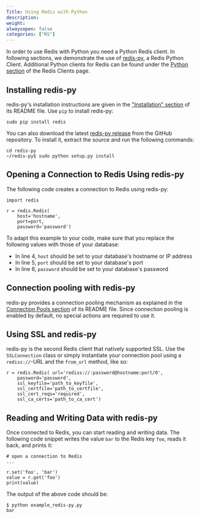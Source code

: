 ```yaml
---
Title: Using Redis with Python
description:
weight:
alwaysopen: false
categories: ["RS"]
---
```

In order to use Redis with Python you need a Python Redis client. In following sections, we demonstrate the use of [redis-py](https://github.com/andymccurdy/redis-py/), a Redis Python Client. Additional Python clients for Redis can be found under the [Python section](http://redis.io/clients#Python) of the Redis Clients page.

## Installing redis-py

redis-py's installation instructions are given in the ["Installation" section](https://github.com/andymccurdy/redis-py/#installation) of its README file. Use `pip` to install redis-py:

    sudo pip install redis

You can also download the latest [redis-py release](https://github.com/andymccurdy/redis-py/releases) from the GitHub repository. To install it, extract the source and run the following commands:

    cd redis-py
    ~/redis-py$ sudo python setup.py install

## Opening a Connection to Redis Using redis-py

The following code creates a connection to Redis using redis-py:

    import redis

    r = redis.Redis(
        host='hostname',
        port=port, 
        password='password')

To adapt this example to your code, make sure that you replace the following values with those of your database:

- In line 4, `host` should be set to your database's hostname or IP address
- In line 5, `port` should be set to your database's port
- In line 6, `password` should be set to your database's password

## Connection pooling with redis-py

redis-py provides a connection pooling mechanism as explained in the [Connection Pools section](https://github.com/andymccurdy/redis-py#connection-pools) of its README file. Since connection pooling is enabled by default, no special actions are required to use it.

## Using SSL and redis-py

redis-py is the second Redis client that natively supported SSL. Use the `SSLConnection` class or simply instantiate your connection pool using a `rediss://`-URL and the `from_url` method, like so:

    r = redis.Redis( url='rediss://:password@hostname:port/0',
        password='password',
        ssl_keyfile='path_to_keyfile',
        ssl_certfile='path_to_certfile',
        ssl_cert_reqs='required',
        ssl_ca_certs='path_to_ca_cert')

## Reading and Writing Data with redis-py

Once connected to Redis, you can start reading and writing data. The following code snippet writes the value `bar` to the Redis key `foo`, reads it back, and prints it:

    # open a connection to Redis
    ...
 
    r.set('foo', 'bar')
    value = r.get('foo')
    print(value)

The output of the above code should be:

    $ python example_redis-py.py
    bar
